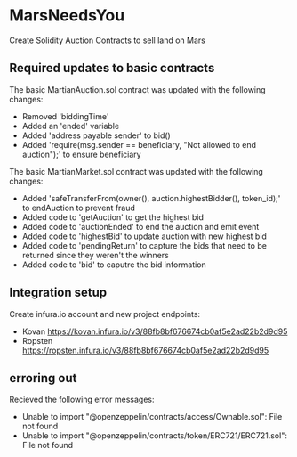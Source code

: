 # MarsNeedsYou
Create Solidity Auction Contracts to sell land on Mars

## Required updates to basic contracts
The basic MartianAuction.sol contract was updated with the following changes:
* Removed 'biddingTime'
* Added an 'ended' variable
* Added 'address payable sender' to bid()
* Added 'require(msg.sender == beneficiary, "Not allowed to end auction");' to ensure beneficiary

The basic MartianMarket.sol contract was updated with the following changes:
* Added 'safeTransferFrom(owner(), auction.highestBidder(), token_id);' to endAuction to prevent fraud
* Added code to 'getAuction' to get the highest bid
* Added code to 'auctionEnded' to end the auction and emit event
* Added code to 'highestBid' to update auction with new highest bid
* Added code to 'pendingReturn' to capture the bids that need to be returned since they weren't the winners
* Added code to 'bid' to caputre the bid information

## Integration setup
Create infura.io account and new project endpoints:
* Kovan https://kovan.infura.io/v3/88fb8bf676674cb0af5e2ad22b2d9d95
* Ropsten https://ropsten.infura.io/v3/88fb8bf676674cb0af5e2ad22b2d9d95

## erroring out
Recieved the following error messages:
* Unable to import "@openzeppelin/contracts/access/Ownable.sol": File not found
* Unable to import "@openzeppelin/contracts/token/ERC721/ERC721.sol": File not found
